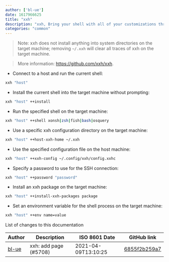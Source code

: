 ```yaml
---
author: ['bl-ue']
date: 1617966625
title: "xxh"
description: "xxh, Bring your shell with all of your customizations through SSH sessions."
categories: "common"
---
```

> Note: xxh does not install anything into system directories on the target machine; removing `~/.xxh` will clear all traces of xxh on the target machine.

> More information: <https://github.com/xxh/xxh>.

- Connect to a host and run the current shell:

```bash
xxh "host"
```

- Install the current shell into the target machine without prompting:

```bash
xxh "host" ++install
```

- Run the specified shell on the target machine:

```bash
xxh "host" ++shell xonsh|zsh|fish|bash|osquery
```

- Use a specific xxh configuration directory on the target machine:

```bash
xxh "host" ++host-xxh-home ~/.xxh
```

- Use the specified configuration file on the host machine:

```bash
xxh "host" ++xxh-config ~/.config/xxh/config.xxhc
```

- Specify a password to use for the SSH connection:

```bash
xxh "host" ++password "password"
```

- Install an xxh package on the target machine:

```bash
xxh "host" ++install-xxh-packages package
```

- Set an environment variable for the shell process on the target machine:

```bash
xxh "host" ++env name=value
```
List of changes to this documentation


Author | Description | ISO 8601 Date | GitHub link
------|-----|-----|-----
[bl-ue](mailto:54780737+bl-ue@users.noreply.github.com) | xxh: add page (#5708) | 2021-04-09T13:10:25 | [6855f2b259a7](https://github.com/tldr-pages/tldr/commit/6855f2b259a756ca81404daa42f6b3692596915c)


